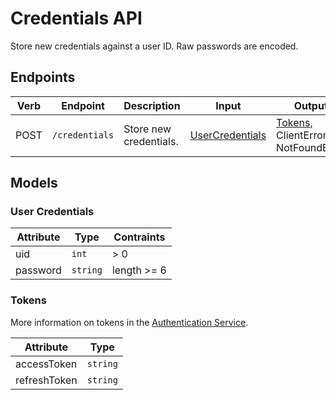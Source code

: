 # Credentials API
Store new credentials against a user ID.
Raw passwords are encoded.

## Endpoints
| Verb | Endpoint | Description                     | Input                                  | Output            |
|------|----------|---------------------------------|----------------------------------------|-------------------|
| POST | `/credentials`  | Store new credentials.            | [UserCredentials](#User-Credentials) | [Tokens](#Tokens), ClientError, NotFoundError |

## Models
### User Credentials
| Attribute      | Type           | Contraints                           |
|----------------|----------------|--------------------------------------|
| uid            | `int`          | > 0                                  |
| password       | `string`       | length >= 6                          |

### Tokens
More information on tokens in the [Authentication Service](https://github.com/two-app/authentication-service).

| Attribute    | Type     |
|--------------|----------|
| accessToken  | `string` |
| refreshToken | `string` |